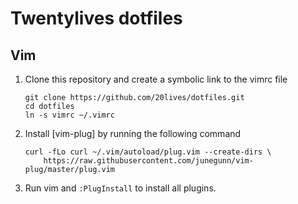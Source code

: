 # Twentylives dotfiles

## Vim
1. Clone this repository and create a symbolic link to the vimrc file
   ```
   git clone https://github.com/20lives/dotfiles.git
   cd dotfiles
   ln -s vimrc ~/.vimrc
   ```

2. Install [vim-plug] by running the following command
   ```
   curl -fLo curl ~/.vim/autoload/plug.vim --create-dirs \
       https://raw.githubusercontent.com/junegunn/vim-plug/master/plug.vim
   ```

3. Run vim and `:PlugInstall` to install all plugins.
